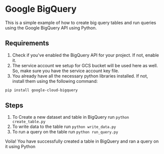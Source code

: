 # Google BigQuery

This is a simple example of how to create big query tables and run queries using the Google BigQuery API using Python.

## Requirements

1. Check if you've enabled the BigQuery API for your project. If not, enable it.
2. The service account we setup for GCS bucket will be used here as well. So, make sure you have the service account key file.
3. You already have all the necessary python libraries installed. If not, install them using the following command:

```bash
pip install google-cloud-bigquery
```

## Steps

1. To Create a new dataset and table in BigQuery run `python create_table.py`
2. To write data to the table run `python write_data.py`
3. To run a query on the table run `python run_query.py`

Voila! You have successfully created a table in BigQuery and ran a query on it using Python